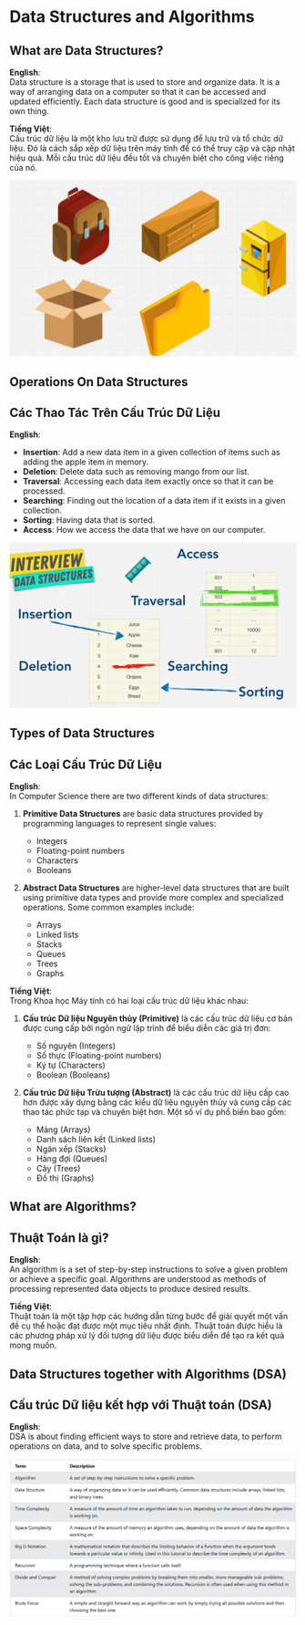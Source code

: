 # Data Structures and Algorithms

## What are Data Structures?

**English**:  
Data structure is a storage that is used to store and organize data.
It is a way of arranging data on a computer so that it can be accessed and updated efficiently.
Each data structure is good and is specialized for its own thing.

**Tiếng Việt**:  
Cấu trúc dữ liệu là một kho lưu trữ được sử dụng để lưu trữ và tổ chức dữ liệu.
Đó là cách sắp xếp dữ liệu trên máy tính để có thể truy cập và cập nhật hiệu quả.
Mỗi cấu trúc dữ liệu đều tốt và chuyên biệt cho công việc riêng của nó.

![Data Structures 1](image.png)

## Operations On Data Structures

## Các Thao Tác Trên Cấu Trúc Dữ Liệu

**English**:

- **Insertion**: Add a new data item in a given collection of items such as adding the apple item in memory.
- **Deletion**: Delete data such as removing mango from our list.
- **Traversal**: Accessing each data item exactly once so that it can be processed.
- **Searching**: Finding out the location of a data item if it exists in a given collection.
- **Sorting**: Having data that is sorted.
- **Access**: How we access the data that we have on our computer.

![Data Structures 2](image-1.png)

## Types of Data Structures

## Các Loại Cấu Trúc Dữ Liệu

**English**:  
In Computer Science there are two different kinds of data structures:

1. **Primitive Data Structures** are basic data structures provided by programming languages to represent single values:

   - Integers
   - Floating-point numbers
   - Characters
   - Booleans

2. **Abstract Data Structures** are higher-level data structures that are built using primitive data types and provide more complex and specialized operations. Some common examples include:
   - Arrays
   - Linked lists
   - Stacks
   - Queues
   - Trees
   - Graphs

**Tiếng Việt**:  
Trong Khoa học Máy tính có hai loại cấu trúc dữ liệu khác nhau:

1. **Cấu trúc Dữ liệu Nguyên thủy (Primitive)** là các cấu trúc dữ liệu cơ bản được cung cấp bởi ngôn ngữ lập trình để biểu diễn các giá trị đơn:

   - Số nguyên (Integers)
   - Số thực (Floating-point numbers)
   - Ký tự (Characters)
   - Boolean (Booleans)

2. **Cấu trúc Dữ liệu Trừu tượng (Abstract)** là các cấu trúc dữ liệu cấp cao hơn được xây dựng bằng các kiểu dữ liệu nguyên thủy và cung cấp các thao tác phức tạp và chuyên biệt hơn. Một số ví dụ phổ biến bao gồm:
   - Mảng (Arrays)
   - Danh sách liên kết (Linked lists)
   - Ngăn xếp (Stacks)
   - Hàng đợi (Queues)
   - Cây (Trees)
   - Đồ thị (Graphs)

## What are Algorithms?

## Thuật Toán là gì?

**English**:  
An algorithm is a set of step-by-step instructions to solve a given problem or achieve a specific goal.
Algorithms are understood as methods of processing represented data objects to produce desired results.

**Tiếng Việt**:  
Thuật toán là một tập hợp các hướng dẫn từng bước để giải quyết một vấn đề cụ thể hoặc đạt được một mục tiêu nhất định.
Thuật toán được hiểu là các phương pháp xử lý đối tượng dữ liệu được biểu diễn để tạo ra kết quả mong muốn.

## Data Structures together with Algorithms (DSA)

## Cấu trúc Dữ liệu kết hợp với Thuật toán (DSA)

**English**:  
DSA is about finding efficient ways to store and retrieve data, to perform operations on data, and to solve specific problems.

![Data Structures 3](image-2.png)

